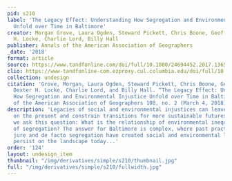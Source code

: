 ```yaml
---
pid: s210
label: 'The Legacy Effect: Understanding How Segregation and Environmental Injustice
  Unfold over Time in Baltimore'
creator: Morgan Grove, Laura Ogden, Steward Pickett, Chris Boone, Geoff Buckley, Dexter
  H. Locke, Charlie Lord, Billy Hall
publisher: Annals of the American Association of Geographers
_date: '2018'
format: article
source: https://www.tandfonline.com/doi/full/10.1080/24694452.2017.1365585
clio: https://www-tandfonline-com.ezproxy.cul.columbia.edu/doi/full/10.1080/24694452.2017.1365585
collection: undesign
citation: 'Grove, Morgan, Laura Ogden, Steward Pickett, Chris Boone, Geoff Buckley,
  Dexter H. Locke, Charlie Lord, and Billy Hall. “The Legacy Effect: Understanding
  How Segregation and Environmental Injustice Unfold over Time in Baltimore.” Annals
  of the American Association of Geographers 108, no. 2 (March 4, 2018): 524–37. https://doi.org/10.1080/24694452.2017.1365585.'
description: 'Legacies of social and environmental injustices can leave an imprint
  on the present and constrain transitions for more sustainable futures. In this article,
  we ask this question: What is the relationship of environmental inequality and histories
  of segregation? The answer for Baltimore is complex, where past practices of de
  jure and de facto segregation have created social and environmental legacies that
  persist on the landscape today...'
order: '124'
layout: undesign_item
thumbnail: "/img/derivatives/simple/s210/thumbnail.jpg"
full: "/img/derivatives/simple/s210/fullwidth.jpg"
---
```

